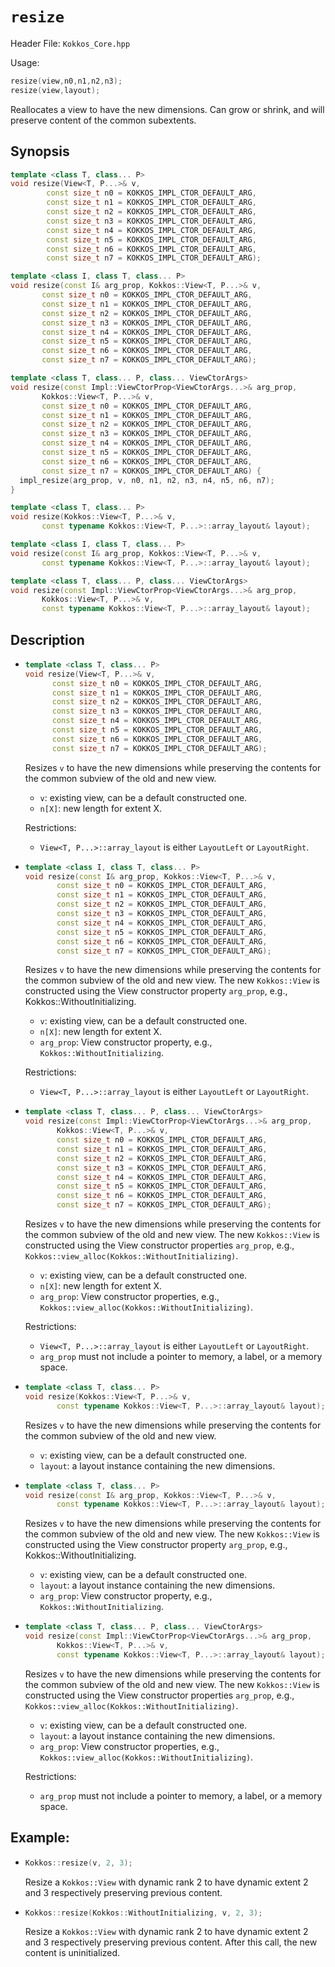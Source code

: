 # `resize`

Header File: `Kokkos_Core.hpp`

Usage:
```c++
resize(view,n0,n1,n2,n3);
resize(view,layout);
```

Reallocates a view to have the new dimensions. Can grow or shrink, and will preserve content of the common subextents.

## Synopsis

```c++
template <class T, class... P>
void resize(View<T, P...>& v,
        const size_t n0 = KOKKOS_IMPL_CTOR_DEFAULT_ARG,
        const size_t n1 = KOKKOS_IMPL_CTOR_DEFAULT_ARG,
        const size_t n2 = KOKKOS_IMPL_CTOR_DEFAULT_ARG,
        const size_t n3 = KOKKOS_IMPL_CTOR_DEFAULT_ARG,
        const size_t n4 = KOKKOS_IMPL_CTOR_DEFAULT_ARG,
        const size_t n5 = KOKKOS_IMPL_CTOR_DEFAULT_ARG,
        const size_t n6 = KOKKOS_IMPL_CTOR_DEFAULT_ARG,
        const size_t n7 = KOKKOS_IMPL_CTOR_DEFAULT_ARG);

template <class I, class T, class... P>
void resize(const I& arg_prop, Kokkos::View<T, P...>& v,
       const size_t n0 = KOKKOS_IMPL_CTOR_DEFAULT_ARG,
       const size_t n1 = KOKKOS_IMPL_CTOR_DEFAULT_ARG,
       const size_t n2 = KOKKOS_IMPL_CTOR_DEFAULT_ARG,
       const size_t n3 = KOKKOS_IMPL_CTOR_DEFAULT_ARG,
       const size_t n4 = KOKKOS_IMPL_CTOR_DEFAULT_ARG,
       const size_t n5 = KOKKOS_IMPL_CTOR_DEFAULT_ARG,
       const size_t n6 = KOKKOS_IMPL_CTOR_DEFAULT_ARG,
       const size_t n7 = KOKKOS_IMPL_CTOR_DEFAULT_ARG);

template <class T, class... P, class... ViewCtorArgs>
void resize(const Impl::ViewCtorProp<ViewCtorArgs...>& arg_prop,
       Kokkos::View<T, P...>& v,
       const size_t n0 = KOKKOS_IMPL_CTOR_DEFAULT_ARG,
       const size_t n1 = KOKKOS_IMPL_CTOR_DEFAULT_ARG,
       const size_t n2 = KOKKOS_IMPL_CTOR_DEFAULT_ARG,
       const size_t n3 = KOKKOS_IMPL_CTOR_DEFAULT_ARG,
       const size_t n4 = KOKKOS_IMPL_CTOR_DEFAULT_ARG,
       const size_t n5 = KOKKOS_IMPL_CTOR_DEFAULT_ARG,
       const size_t n6 = KOKKOS_IMPL_CTOR_DEFAULT_ARG,
       const size_t n7 = KOKKOS_IMPL_CTOR_DEFAULT_ARG) {
  impl_resize(arg_prop, v, n0, n1, n2, n3, n4, n5, n6, n7);
}

template <class T, class... P>
void resize(Kokkos::View<T, P...>& v,
       const typename Kokkos::View<T, P...>::array_layout& layout);

template <class I, class T, class... P>
void resize(const I& arg_prop, Kokkos::View<T, P...>& v,
       const typename Kokkos::View<T, P...>::array_layout& layout);

template <class T, class... P, class... ViewCtorArgs>
void resize(const Impl::ViewCtorProp<ViewCtorArgs...>& arg_prop,
       Kokkos::View<T, P...>& v,
       const typename Kokkos::View<T, P...>::array_layout& layout);
```

## Description

* ```c++
  template <class T, class... P>
  void resize(View<T, P...>& v,
        const size_t n0 = KOKKOS_IMPL_CTOR_DEFAULT_ARG,
        const size_t n1 = KOKKOS_IMPL_CTOR_DEFAULT_ARG,
        const size_t n2 = KOKKOS_IMPL_CTOR_DEFAULT_ARG,
        const size_t n3 = KOKKOS_IMPL_CTOR_DEFAULT_ARG,
        const size_t n4 = KOKKOS_IMPL_CTOR_DEFAULT_ARG,
        const size_t n5 = KOKKOS_IMPL_CTOR_DEFAULT_ARG,
        const size_t n6 = KOKKOS_IMPL_CTOR_DEFAULT_ARG,
        const size_t n7 = KOKKOS_IMPL_CTOR_DEFAULT_ARG);
  ```
  Resizes `v` to have the new dimensions while preserving the contents for the common subview of the old and new view.
  * `v`: existing view, can be a default constructed one.
  * `n[X]`: new length for extent X.

  Restrictions:
  * `View<T, P...>::array_layout` is either `LayoutLeft` or `LayoutRight`.

* ```c++
  template <class I, class T, class... P>
  void resize(const I& arg_prop, Kokkos::View<T, P...>& v,
         const size_t n0 = KOKKOS_IMPL_CTOR_DEFAULT_ARG,
         const size_t n1 = KOKKOS_IMPL_CTOR_DEFAULT_ARG,
         const size_t n2 = KOKKOS_IMPL_CTOR_DEFAULT_ARG,
         const size_t n3 = KOKKOS_IMPL_CTOR_DEFAULT_ARG,
         const size_t n4 = KOKKOS_IMPL_CTOR_DEFAULT_ARG,
         const size_t n5 = KOKKOS_IMPL_CTOR_DEFAULT_ARG,
         const size_t n6 = KOKKOS_IMPL_CTOR_DEFAULT_ARG,
         const size_t n7 = KOKKOS_IMPL_CTOR_DEFAULT_ARG);
  ```
  Resizes `v` to have the new dimensions while preserving the contents for the common subview of the old and new view. The new `Kokkos::View` is constructed using the View constructor property `arg_prop`, e.g., Kokkos::WithoutInitializing.
  * `v`: existing view, can be a default constructed one.
  * `n[X]`: new length for extent X.
  * `arg_prop`: View constructor property, e.g., `Kokkos::WithoutInitializing`.

  Restrictions:
  * `View<T, P...>::array_layout` is either `LayoutLeft` or `LayoutRight`.

* ```c++
  template <class T, class... P, class... ViewCtorArgs>
  void resize(const Impl::ViewCtorProp<ViewCtorArgs...>& arg_prop,
         Kokkos::View<T, P...>& v,
         const size_t n0 = KOKKOS_IMPL_CTOR_DEFAULT_ARG,
         const size_t n1 = KOKKOS_IMPL_CTOR_DEFAULT_ARG,
         const size_t n2 = KOKKOS_IMPL_CTOR_DEFAULT_ARG,
         const size_t n3 = KOKKOS_IMPL_CTOR_DEFAULT_ARG,
         const size_t n4 = KOKKOS_IMPL_CTOR_DEFAULT_ARG,
         const size_t n5 = KOKKOS_IMPL_CTOR_DEFAULT_ARG,
         const size_t n6 = KOKKOS_IMPL_CTOR_DEFAULT_ARG,
         const size_t n7 = KOKKOS_IMPL_CTOR_DEFAULT_ARG);
  ```
  Resizes `v` to have the new dimensions while preserving the contents for the common subview of the old and new view. The new `Kokkos::View` is constructed using the View constructor properties `arg_prop`, e.g., `Kokkos::view_alloc(Kokkos::WithoutInitializing)`.
  * `v`: existing view, can be a default constructed one.
  * `n[X]`: new length for extent X.
  * `arg_prop`: View constructor properties, e.g., `Kokkos::view_alloc(Kokkos::WithoutInitializing)`.

  Restrictions:
  * `View<T, P...>::array_layout` is either `LayoutLeft` or `LayoutRight`.
  * `arg_prop` must not include a pointer to memory, a label, or a memory space.

* ```c++
  template <class T, class... P>
  void resize(Kokkos::View<T, P...>& v,
         const typename Kokkos::View<T, P...>::array_layout& layout);
  ```
  Resizes `v` to have the new dimensions while preserving the contents for the common subview of the old and new view.
  * `v`: existing view, can be a default constructed one.
  * `layout`: a layout instance containing the new dimensions.

* ```c++
  template <class T, class... P>
  void resize(const I& arg_prop, Kokkos::View<T, P...>& v,
         const typename Kokkos::View<T, P...>::array_layout& layout);
  ```
  Resizes `v` to have the new dimensions while preserving the contents for the common subview of the old and new view. The new `Kokkos::View` is constructed using the View constructor property `arg_prop`, e.g., Kokkos::WithoutInitializing.
  * `v`: existing view, can be a default constructed one.
  * `layout`: a layout instance containing the new dimensions.
  * `arg_prop`: View constructor property, e.g., `Kokkos::WithoutInitializing`.

* ```c++
  template <class T, class... P, class... ViewCtorArgs>
  void resize(const Impl::ViewCtorProp<ViewCtorArgs...>& arg_prop,
         Kokkos::View<T, P...>& v,
         const typename Kokkos::View<T, P...>::array_layout& layout);
  ```
  Resizes `v` to have the new dimensions while preserving the contents for the common subview of the old and new view. The new `Kokkos::View` is constructed using the View constructor properties `arg_prop`, e.g., `Kokkos::view_alloc(Kokkos::WithoutInitializing)`.
  * `v`: existing view, can be a default constructed one.
  * `layout`: a layout instance containing the new dimensions.
  * `arg_prop`: View constructor properties, e.g., `Kokkos::view_alloc(Kokkos::WithoutInitializing)`.

  Restrictions:
  * `arg_prop` must not include a pointer to memory, a label, or a memory space.

## Example:
  * ```c++
    Kokkos::resize(v, 2, 3);
    ```
    Resize a `Kokkos::View` with dynamic rank 2 to have dynamic extent 2 and 3 respectively preserving previous content.
  * ```c++
    Kokkos::resize(Kokkos::WithoutInitializing, v, 2, 3);
    ```
    Resize a `Kokkos::View` with dynamic rank 2 to have dynamic extent 2 and 3 respectively preserving previous content. After this call, the new content is uninitialized.
